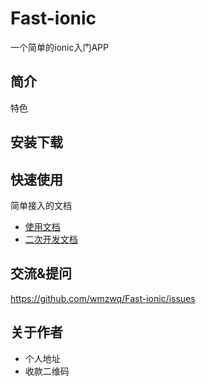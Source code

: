 ﻿# Fast-ionic

一个简单的ionic入门APP

## 简介

特色

## 安装下载


## 快速使用

简单接入的文档

- [使用文档](./doc/use/README.md)
- [二次开发文档](./doc/dev/README.md)

## 交流&提问

https://github.com/wmzwq/Fast-ionic/issues

## 关于作者

- 个人地址
- 收款二维码
